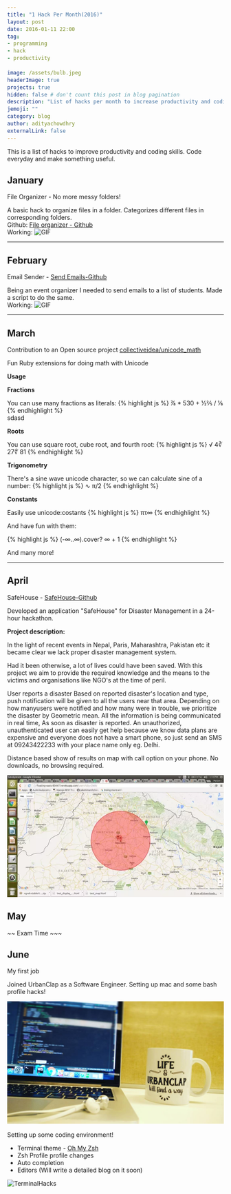 ```yaml
---
title: "1 Hack Per Month(2016)"
layout: post
date: 2016-01-11 22:00
tag:
- programming
- hack
- productivity

image: /assets/bulb.jpeg
headerImage: true
projects: true
hidden: false # don't count this post in blog pagination
description: "List of hacks per month to increase productivity and coding skills"
jemoji: ""
category: blog
author: adityachowdhry
externalLink: false
---
```


This is a list of hacks to improve productivity and coding skills. Code everyday and make something useful.

## January
File Organizer  - No more messy folders! 

A basic hack to organize files in a folder. Categorizes different files in corresponding folders.  
Github: [File organizer - Github](https://github.com/Aditya-Chowdhry/file_organizer)  
Working: ![GIF](https://camo.githubusercontent.com/9f167614ae4db0e54a68071b500ba3f78988dbc2/68747470733a2f2f6d656469612e67697068792e636f6d2f6d656469612f78543737593548644658574c6e77674238732f67697068792e676966)

---

## February
Email Sender  - [Send Emails-Github](https://github.com/Aditya-Chowdhry/send_mails)

Being an event organizer I needed to send emails to a list of students. Made a script to do the same.  
Working: ![GIF](https://camo.githubusercontent.com/cd68425155dbb3cd37c070607370340b8657bc8c/68747470733a2f2f6d656469612e67697068792e636f6d2f6d656469612f6c344b69614b6b575651395432544259732f67697068792e676966)

---  

## March
Contribution to an Open source project [collectiveidea/unicode_math](https://github.com/collectiveidea/unicode_math)

Fun Ruby extensions for doing math with Unicode

**Usage**

**Fractions**

You can use many fractions as literals:
{% highlight js %}
⅞ * 530 + ½⅖ / ⅙
{% endhighlight %}  
sdasd

**Roots**

You can use square root, cube root, and fourth root:
{% highlight js %}
√ 4∛ 27∜ 81
{% endhighlight %}

**Trigonometry**

There's a sine wave unicode character, so we can calculate sine of a number:
{% highlight js %}
∿ π/2
{% endhighlight %}

**Constants**

Easily use unicode:costants
{% highlight js %}
πτ∞
{% endhighlight %}

And have fun with them:

{% highlight js %}
(-∞..∞).cover? ∞ + 1
{% endhighlight %}

And many more!

---

## April
SafeHouse - [SafeHouse-Github](https://github.com/shubh3794/SafeHouse)

Developed an application "SafeHouse" for Disaster Management in a 24-hour hackathon.

**Project description:**

In the light of recent events in Nepal, Paris, Maharashtra, Pakistan etc it became clear we lack proper disaster management system.

Had it been otherwise, a lot of lives could have been saved. With this project we aim to provide the required knowledge and the means to the victims and organisations like NGO's at the time of peril.

User reports a disaster Based on reported disaster's location and type, push notification will be given to all the users near that area. Depending on how manyusers were notified and how many were in trouble, we prioritize the disaster by Geometric mean. All the information is being communicated in real time, As soon as disaster is reported. An unauthorized, unauthenticated user can easily get help because we know data plans are expensive and everyone does not have a smart phone, so just send an SMS at 09243422233 with your place name only eg. Delhi.

Distance based show of results on map with call option on your phone. No downloads, no browsing required.

![Project Screenshot](/assets/safehouse.webp)

## May

~~ Exam Time ~~~

## June
My first job

Joined UrbanClap as a Software Engineer. Setting up mac and some bash profile hacks!

![UrbanClap](/assets/urbanclap_mac.jpg)

Setting up some coding environment! 

- Terminal theme - [Oh My Zsh](https://github.com/robbyrussell/oh-my-zsh)
- Zsh Profile profile changes 
- Auto completion
- Editors
(Will write a detailed blog on it soon)

![TerminalHacks](/assets/terminal.jpg)
